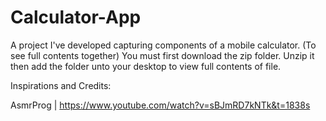 # Calculator-App
A project I've developed capturing components of a mobile calculator. (To see full contents together) You must first download the zip folder. Unzip it then add the folder unto your desktop to view full contents of file.

Inspirations and Credits:

AsmrProg | https://www.youtube.com/watch?v=sBJmRD7kNTk&t=1838s
